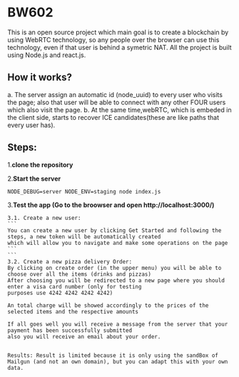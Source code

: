 # BW602
This is an open source project which main goal is to create a blockchain by using WebRTC technology, so any people over the browser can use this technology, even if that user is behind a symetric NAT.
All the project is built using Node.js and react.js.

## How it works?
a.  The server assign an automatic id (node_uuid) to every user who visits the page; also that user will be able to connect with any other FOUR users which also visit the page.
b.  At the same time,webRTC, which is embeded in the client side, starts to recover ICE candidates(these are like paths that every user has).





## Steps:

1.**clone the repository**

2.**Start the server**
```
NODE_DEBUG=server NODE_ENV=staging node index.js
```
3.**Test the app (Go to the broowser and open http://localhost:3000/)**

    3.1. Create a new user:
    ```
    You can create a new user by clicking Get Started and following the steps, a new token will be automatically created
    which will allow you to navigate and make some operations on the page
    ```  
    ```
    3.2. Create a new pizza delivery Order:
    By clicking on create order (in the upper menu) you will be able to choose over all the items (drinks and pizzas)
    After choosing you will be redirected to a new page where you should enter a visa card number (only for testing
    purposes use 4242 4242 4242 4242)
    
    An total charge will be showed accordingly to the prices of the selected items and the respective amounts
    
    If all goes well you will receive a message from the server that your payment has been successfully submitted
    also you will receive an email about your order.
    
    
    Results: Result is limited because it is only using the sandBox of Mailgun (and not an own domain), but you can adapt this with your own data.

